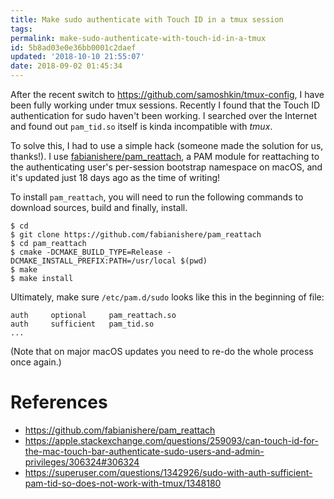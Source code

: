 ```yaml
---
title: Make sudo authenticate with Touch ID in a tmux session
tags:
permalink: make-sudo-authenticate-with-touch-id-in-a-tmux
id: 5b8ad03e0e36bb0001c2daef
updated: '2018-10-10 21:55:07'
date: 2018-09-02 01:45:34
---
```


After the recent switch to https://github.com/samoshkin/tmux-config, I have been fully working under tmux sessions. Recently I found that the Touch ID authentication for sudo haven't been working. I searched over the Internet and found out `pam_tid.so` itself is kinda incompatible with *tmux*.

To solve this, I had to use a simple hack (someone made the solution for us, thanks!). I use [fabianishere/pam_reattach](https://github.com/fabianishere/pam_reattach), a PAM module for reattaching to the authenticating user's per-session bootstrap namespace on macOS, and it's updated just 18 days ago as the time of writing!

To install `pam_reattach`, you will need to run the following commands to download sources, build and finally, install.

```
$ cd
$ git clone https://github.com/fabianishere/pam_reattach
$ cd pam_reattach
$ cmake -DCMAKE_BUILD_TYPE=Release -DCMAKE_INSTALL_PREFIX:PATH=/usr/local $(pwd)
$ make
$ make install
```

Ultimately, make sure `/etc/pam.d/sudo` looks like this in the beginning of file:

```
auth     optional     pam_reattach.so
auth     sufficient   pam_tid.so
...
```

(Note that on major macOS updates you need to re-do the whole process once again.)

# References
* https://github.com/fabianishere/pam_reattach
* https://apple.stackexchange.com/questions/259093/can-touch-id-for-the-mac-touch-bar-authenticate-sudo-users-and-admin-privileges/306324#306324
* https://superuser.com/questions/1342926/sudo-with-auth-sufficient-pam-tid-so-does-not-work-with-tmux/1348180
